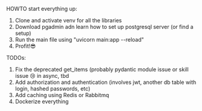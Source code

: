 HOWTO start everything up:

1. Clone and activate venv for all the libraries
2. Download pgadmin adn learn how to set up postgresql server (or find a setup)
3. Run the main file using "uvicorn main:app --reload"
4. Profit!😎

TODOs:

1. Fix the deprecated get_items (probably pydantic module issue or skill issue 😢 in async, tbd
2. Add authorization and authentication (involves jwt, another db table with login, hashed passwords, etc)
3. Add caching using Redis or Rabbitmq
4. Dockerize everything
